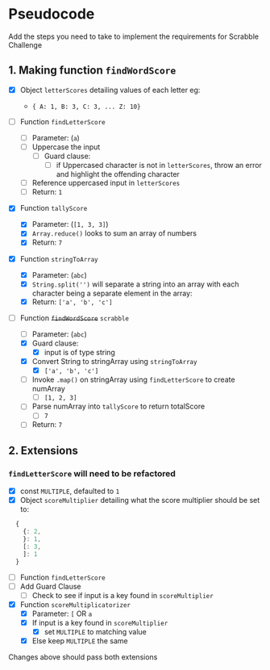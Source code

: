 # Pseudocode

Add the steps you need to take to implement the requirements for Scrabble Challenge

## 1. Making function `findWordScore`

- [x] Object `letterScores` detailing values of each letter eg:
  - `{ A: 1, B: 3, C: 3, ... Z: 10}`

- [ ] Function `findLetterScore`
  - [ ] Parameter: (`a`)
  - [ ] Uppercase the input
    - [ ] Guard clause:
      - [ ] if Uppercased character is not in `letterScores`, throw an error and highlight the offending character
  - [ ] Reference uppercased input in `letterScores`
  - [ ] Return: `1`
- [x] Function `tallyScore`
  - [x] Parameter: (`[1, 3, 3]`)
  - [x] `Array.reduce()` looks to sum an array of numbers
  - [x] Return: `7`
- [x] Function `stringToArray`
  - [x] Parameter: (`abc`)
  - [x] `String.split('')` will separate a string into an array with each character being a separate element in the array:
  - [x] Return: `['a', 'b', 'c']`
- [ ] Function ~~`findWordScore`~~ `scrabble`
  - [ ] Parameter: (`abc`)
  - [x] Guard clause:
    - [x] input is of type string
  - [x] Convert String to stringArray using `stringToArray`
    - [x] `['a', 'b', 'c']`
  - [ ] Invoke `.map()` on stringArray using `findLetterScore` to create numArray
    - [ ] `[1, 2, 3]`
  - [ ] Parse numArray into `tallyScore` to return totalScore
    - [ ] `7`
  - [ ] Return: `7`

## 2. Extensions

### `findLetterScore` will need to be refactored

- [x] const `MULTIPLE`, defaulted to `1`
- [x] Object `scoreMultiplier` detailing what the score multiplier should be set to:

```js
  {
    {: 2,
    }: 1,
    [: 3,
    ]: 1
  }
```

- [ ] Function `findLetterScore`
- [ ] Add Guard Clause
  - [ ] Check to see if input is a key found in `scoreMultiplier`
- [x] Function `scoreMultiplicatorizer`
  - [x] Parameter: `[` OR `a`
  - [x] If input is a key found in `scoreMultiplier`
    - [x] set `MULTIPLE` to matching value
  - [x] Else keep `MULTIPLE` the same

Changes above should pass both extensions
